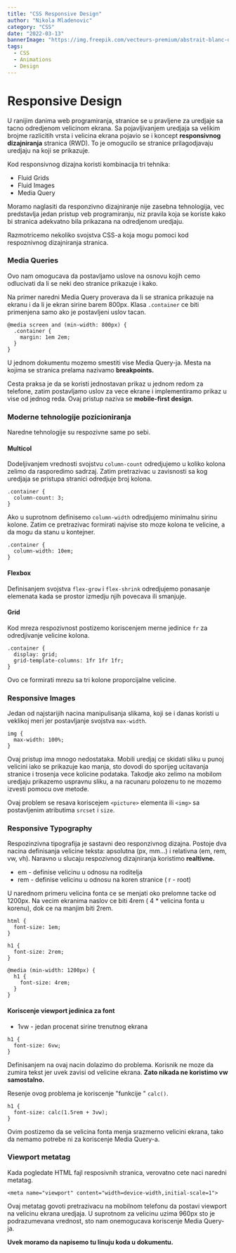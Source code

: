 ```yaml
---
title: "CSS Responsive Design"
author: "Nikola Mladenovic"
category: "CSS"
date: "2022-03-13"
bannerImage: "https://img.freepik.com/vecteurs-premium/abstrait-blanc-dans-style-papier-3d_23-2148390818.jpg?w=2000"
tags:
  - CSS
  - Animations
  - Design
---
```


# Responsive Design

U ranijim danima web programiranja, stranice se u pravljene za uredjaje sa tacno odredjenom velicinom ekrana. Sa pojavljivanjem uredjaja sa velikim brojme razlicitih vrsta i velicina ekrana pojavio se i koncept **responsivnog dizajniranja** stranica (RWD). To je omogucilo se stranice prilagodjavaju uredjaju na koji se prikazuje.

Kod responsivnog dizajna koristi kombinacija tri tehnika:

- Fluid Grids
- Fluid Images
- Media Query

Moramo naglasiti da responzivno dizajniranje nije zasebna tehnologija, vec predstavlja jedan pristup veb programiranju, niz pravila koja se koriste kako bi stranica adekvatno bila prikazana na odredjenom uredjaju.

Razmotricemo nekoliko svojstva CSS-a koja mogu pomoci kod respoznivnog dizajniranja stranica.

### Media Queries

Ovo nam omogucava da postavljamo uslove na osnovu kojih cemo odlucivati da li se neki deo stranice prikazuje i kako.

Na primer naredni Media Query proverava da li se stranica prikazuje na ekranu i da li je ekran sirine barem 800px. Klasa `.container` ce biti primenjena samo ako je postavljeni uslov tacan.

```other
@media screen and (min-width: 800px) {
  .container {
    margin: 1em 2em;
  }
}
```

U jednom dokumentu mozemo smestiti vise Media Query-ja. Mesta na kojima se stranica prelama nazivamo **breakpoints.**

Cesta praksa je da se koristi jednostavan prikaz u jednom redom za telefone, zatim postavljamo uslov za vece ekrane i implementiramo prikaz u vise od jednog reda. Ovaj pristup naziva se **mobile-first design**.

### Moderne tehnologije pozicioniranja

Naredne tehnologije su respozivne same po sebi.

#### Multicol

Dodeljivanjem vrednosti svojstvu `column-count` odredjujemo u koliko kolona zelimo da rasporedimo sadrzaj. Zatim pretrazivac u zavisnosti sa kog uredjaja se pristupa stranici odredjuje broj kolona.

```other
.container {
  column-count: 3;
}
```

Ako u suprotnom definisemo `column-width` odredjujemo minimalnu sirinu kolone. Zatim ce pretrazivac formirati najvise sto moze kolona te velicine, a da mogu da stanu u kontejner.

```other
.container {
  column-width: 10em;
}
```

#### Flexbox

Definisanjem svojstva `flex-grow` i `flex-shrink` odredjujemo ponasanje elemenata kada se prostor izmedju njih povecava ili smanjuje.

#### Grid

Kod mreza respozivnost postizemo koriscenjem merne jedinice `fr` za odredjivanje velicine kolona.

```other
.container {
  display: grid;
  grid-template-columns: 1fr 1fr 1fr;
}
```

Ovo ce formirati mrezu sa tri kolone proporcijalne velicine.

### Responsive Images

Jedan od najstarijih nacina manipulisanja slikama, koji se i danas koristi u veklikoj meri jer postavljanje svojstva `max-width`.

```other
img {
  max-width: 100%;
}
```

Ovaj pristup ima mnogo nedostataka. Mobili uredjaj ce skidati sliku u punoj velicini iako se prikazuje kao manja, sto dovodi do sporijeg ucitavanja stranice i trosenja vece kolicine podataka. Takodje ako zelimo na mobilom uredjaju prikazemo uspravnu sliku, a na racunaru polozenu to ne mozemo izvesti pomocu ove metode.

Ovaj problem se resava koriscejem `<picture>` elementa ili `<img>` sa postavljenim atributima `srcset` i `size`.

### Responsive Typography

Respozinzivna tipografija je sastavni deo responzivnog dizajna. Postoje dva nacina definisanja velicine teksta: apsolutna (px, mm...) i relativna (em, rem, vw, vh). Naravno u slucaju respozivnog dizajniranja koristimo **realtivne.**

- em - definise velicinu u odnosu na roditelja
- rem - definise velicinu u odnosu na koren stranice ( r - root)

U narednom primeru velicina fonta ce se menjati oko prelomne tacke od 1200px. Na vecim ekranima naslov ce biti 4rem ( 4 \* velicina fonta u korenu), dok ce na manjim biti 2rem.

```other
html {
  font-size: 1em;
}

h1 {
  font-size: 2rem;
}

@media (min-width: 1200px) {
  h1 {
    font-size: 4rem;
  }
}
```

#### Koriscenje viewport jedinica za font

- 1vw - jedan procenat sirine trenutnog ekrana

```other
h1 {
  font-size: 6vw;
}
```

Definisanjem na ovaj nacin dolazimo do problema. Korisnik ne moze da zumira tekst jer uvek zavisi od velicine ekrana. **Zato nikada ne koristimo vw samostalno.**

Resenje ovog problema je koriscenje "funkcije " `calc()`.

```other
h1 {
  font-size: calc(1.5rem + 3vw);
}
```

Ovim postizemo da se velicina fonta menja srazmerno velicini ekrana, tako da nemamo potrebe ni za koriscenje Media Query-a.

### Viewport metatag

Kada pogledate HTML fajl resposivnih stranica, verovatno cete naci naredni metatag.

```other
<meta name="viewport" content="width=device-width,initial-scale=1">
```

Ovaj metatag govoti pretrazivacu na mobilnom telefonu da postavi viewport na velicinu ekrana uredjaja. U suprotnom za velicinu uzima 960px sto je podrazumevana vrednost, sto nam onemogucava koriscenje Media Query-ja.

**Uvek moramo da napisemo tu linuju koda u dokumentu.**
